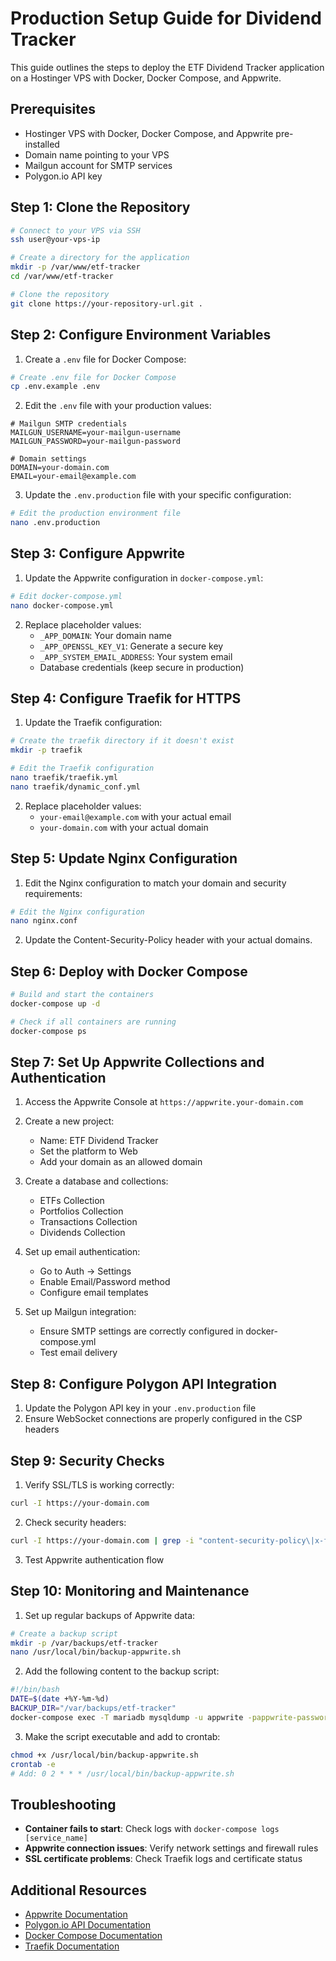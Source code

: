 # Production Setup Guide for Dividend Tracker

This guide outlines the steps to deploy the ETF Dividend Tracker application on a Hostinger VPS with Docker, Docker Compose, and Appwrite.

## Prerequisites

- Hostinger VPS with Docker, Docker Compose, and Appwrite pre-installed
- Domain name pointing to your VPS
- Mailgun account for SMTP services
- Polygon.io API key

## Step 1: Clone the Repository

```bash
# Connect to your VPS via SSH
ssh user@your-vps-ip

# Create a directory for the application
mkdir -p /var/www/etf-tracker
cd /var/www/etf-tracker

# Clone the repository
git clone https://your-repository-url.git .
```

## Step 2: Configure Environment Variables

1. Create a `.env` file for Docker Compose:

```bash
# Create .env file for Docker Compose
cp .env.example .env
```

2. Edit the `.env` file with your production values:

```
# Mailgun SMTP credentials
MAILGUN_USERNAME=your-mailgun-username
MAILGUN_PASSWORD=your-mailgun-password

# Domain settings
DOMAIN=your-domain.com
EMAIL=your-email@example.com
```

3. Update the `.env.production` file with your specific configuration:

```bash
# Edit the production environment file
nano .env.production
```

## Step 3: Configure Appwrite

1. Update the Appwrite configuration in `docker-compose.yml`:

```bash
# Edit docker-compose.yml
nano docker-compose.yml
```

2. Replace placeholder values:
   - `_APP_DOMAIN`: Your domain name
   - `_APP_OPENSSL_KEY_V1`: Generate a secure key
   - `_APP_SYSTEM_EMAIL_ADDRESS`: Your system email
   - Database credentials (keep secure in production)

## Step 4: Configure Traefik for HTTPS

1. Update the Traefik configuration:

```bash
# Create the traefik directory if it doesn't exist
mkdir -p traefik

# Edit the Traefik configuration
nano traefik/traefik.yml
nano traefik/dynamic_conf.yml
```

2. Replace placeholder values:
   - `your-email@example.com` with your actual email
   - `your-domain.com` with your actual domain

## Step 5: Update Nginx Configuration

1. Edit the Nginx configuration to match your domain and security requirements:

```bash
# Edit the Nginx configuration
nano nginx.conf
```

2. Update the Content-Security-Policy header with your actual domains.

## Step 6: Deploy with Docker Compose

```bash
# Build and start the containers
docker-compose up -d

# Check if all containers are running
docker-compose ps
```

## Step 7: Set Up Appwrite Collections and Authentication

1. Access the Appwrite Console at `https://appwrite.your-domain.com`

2. Create a new project:
   - Name: ETF Dividend Tracker
   - Set the platform to Web
   - Add your domain as an allowed domain

3. Create a database and collections:
   - ETFs Collection
   - Portfolios Collection
   - Transactions Collection
   - Dividends Collection

4. Set up email authentication:
   - Go to Auth → Settings
   - Enable Email/Password method
   - Configure email templates

5. Set up Mailgun integration:
   - Ensure SMTP settings are correctly configured in docker-compose.yml
   - Test email delivery

## Step 8: Configure Polygon API Integration

1. Update the Polygon API key in your `.env.production` file
2. Ensure WebSocket connections are properly configured in the CSP headers

## Step 9: Security Checks

1. Verify SSL/TLS is working correctly:
```bash
curl -I https://your-domain.com
```

2. Check security headers:
```bash
curl -I https://your-domain.com | grep -i "content-security-policy\|x-frame-options\|x-xss-protection"
```

3. Test Appwrite authentication flow

## Step 10: Monitoring and Maintenance

1. Set up regular backups of Appwrite data:
```bash
# Create a backup script
mkdir -p /var/backups/etf-tracker
nano /usr/local/bin/backup-appwrite.sh
```

2. Add the following content to the backup script:
```bash
#!/bin/bash
DATE=$(date +%Y-%m-%d)
BACKUP_DIR="/var/backups/etf-tracker"
docker-compose exec -T mariadb mysqldump -u appwrite -pappwrite-password appwrite > "$BACKUP_DIR/appwrite-$DATE.sql"
```

3. Make the script executable and add to crontab:
```bash
chmod +x /usr/local/bin/backup-appwrite.sh
crontab -e
# Add: 0 2 * * * /usr/local/bin/backup-appwrite.sh
```

## Troubleshooting

- **Container fails to start**: Check logs with `docker-compose logs [service_name]`
- **Appwrite connection issues**: Verify network settings and firewall rules
- **SSL certificate problems**: Check Traefik logs and certificate status

## Additional Resources

- [Appwrite Documentation](https://appwrite.io/docs)
- [Polygon.io API Documentation](https://polygon.io/docs)
- [Docker Compose Documentation](https://docs.docker.com/compose/)
- [Traefik Documentation](https://doc.traefik.io/traefik/)
